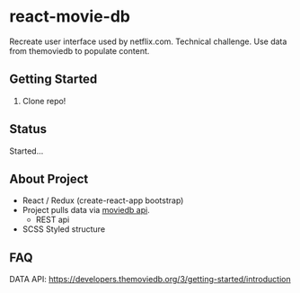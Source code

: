 # react-movie-db
Recreate user interface used by netflix.com. 
Technical challenge. Use data from themoviedb to populate content. 

## Getting Started
1. Clone repo!


## Status
Started...

## About Project
* React / Redux (create-react-app bootstrap)
* Project pulls data via [moviedb api](https://developers.themoviedb.org/3/getting-started/introduction). 
    * REST api
* SCSS Styled structure 

## FAQ


DATA API:
https://developers.themoviedb.org/3/getting-started/introduction



